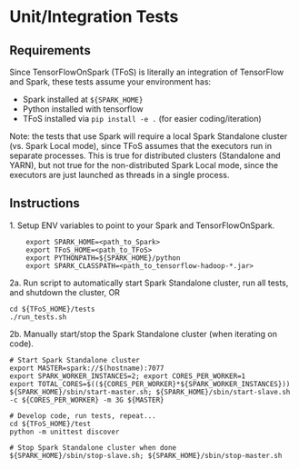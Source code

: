 # Unit/Integration Tests

## Requirements

Since TensorFlowOnSpark (TFoS) is literally an integration of TensorFlow and Spark, these tests assume your environment has:
- Spark installed at `${SPARK_HOME}`
- Python installed with tensorflow
- TFoS installed via `pip install -e .` (for easier coding/iteration)

Note: the tests that use Spark will require a local Spark Standalone cluster (vs. Spark Local mode), since TFoS assumes that the executors run in separate processes.  This is true for distributed clusters (Standalone and YARN), but not true for the non-distributed Spark Local mode, since the executors are just launched as threads in a single process.

## Instructions

1\. Setup ENV variables to point to your Spark and TensorFlowOnSpark.
```
    export SPARK_HOME=<path_to_Spark>
    export TFoS_HOME=<path_to_TFoS>
    export PYTHONPATH=${SPARK_HOME}/python
    export SPARK_CLASSPATH=<path_to_tensorflow-hadoop-*.jar>
```
2a. Run script to automatically start Spark Standalone cluster, run all tests, and shutdown the cluster, OR
```
cd ${TFoS_HOME}/tests
./run_tests.sh
```
2b. Manually start/stop the Spark Standalone cluster (when iterating on code).
```
# Start Spark Standalone cluster
export MASTER=spark://$(hostname):7077
export SPARK_WORKER_INSTANCES=2; export CORES_PER_WORKER=1
export TOTAL_CORES=$((${CORES_PER_WORKER}*${SPARK_WORKER_INSTANCES}))
${SPARK_HOME}/sbin/start-master.sh; ${SPARK_HOME}/sbin/start-slave.sh -c ${CORES_PER_WORKER} -m 3G ${MASTER}

# Develop code, run tests, repeat...
cd ${TFoS_HOME}/test
python -m unittest discover

# Stop Spark Standalone cluster when done
${SPARK_HOME}/sbin/stop-slave.sh; ${SPARK_HOME}/sbin/stop-master.sh
```

